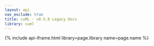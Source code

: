 ```yaml
---
layout: api
nav_exclude: true
title: cuML - v0.5.0 Legacy Docs
library: cuml
---
```


{% include api-iframe.html library=page.library name=page.name %}